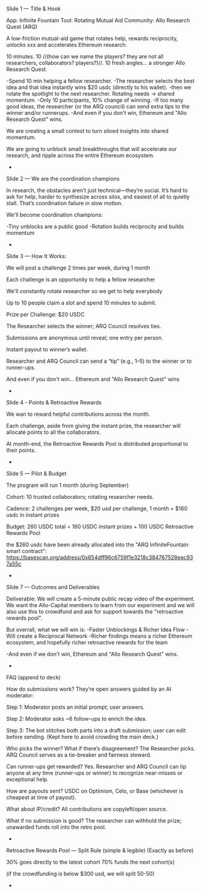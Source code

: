 

Slide 1 — Title & Hook

App: Infinite Fountain 
Tool: Rotating Mutual Aid 
Community: Allo Research Quest (ARQ)

A low-friction mutual-aid game that rotates help, rewards reciprocity, unlocks xxx and accelerates Ethereum research.

10 minutes. 10 //(how can we name the players? they are not all researchers, collaborators? players?)//. 10 fresh angles... a stronger Allo Research Quest.


-Spend 10 min helping a fellow researcher. 
-The researcher selects the best idea and that idea instantly wins $20 usdc (directly to his wallet). 
-then we rotate the spotlight to the next researcher. Rotating needs → shared momentum.
-Only 10 participants, 10% change of winning.
-If too many good ideas, the researcher (or the ARQ council) can send extra tips to the winner and/or runnerups.
-And even if you don’t win, Ethereum and "Allo Research Quest" wins.


We are creating a small contest to turn siloed insights into shared momentum.

We are going to unblock small breakthroughs that will accelerate our research, and ripple across the entire Ethereum ecosystem.

-




Slide 2 — We are the coordination champions

In research, the obstacles aren’t just technical—they’re social. It’s hard to ask for help, harder to synthesize across silos, and easiest of all to quietly stall. That’s coordination failure in slow motion.


We'll become coordination champions: 

-Tiny unblocks are a public good
-Rotation builds reciprocity and builds momentum



-


Slide 3 — How It Works:

We will post a challenge 2 times per week, during 1 month

Each challenge is an opportunity to help a fellow researcher

We'll constantly rotate researcher so we get to help everybody

Up to 10 people claim a slot and spend 10 minutes to submit.

Prize per Challenge: $20 USDC

The Researcher selects the winner; ARQ Council resolves ties.

Submissions are anonymous until reveal; one entry per person.

Instant payout to winner’s wallet. 

Researcher and ARQ Council can send a “tip” (e.g., $1–$5) to the winner or to runner-ups.

And even if you don't win... Ethereum and "Allo Research Quest" wins

-



Slide 4 - Points & Retroactive Rewards


We wan to reward helpful contributions across the month.

Each challenge, aside from giving the instant prize, the researcher will allocate points to all the collaborators.

At month-end, the Retroactive Rewards Pool is distributed proportional to their points.


-


Slide 5 — Pilot & Budget 

The program will run 1 month (during September)

Cohort: 10 trusted collaborators; rotating researcher needs.

Cadence: 2 challenges per week, $20 usd per challenge, 1 month = $160 usdc in instant prizes

Budget: 260 USDC total = 160 USDC instant prizes + 100 USDC Retroactive Rewards Pool 

the $260 usdc have been already allocated into the "ARQ InfiniteFountain smart contract": 
https://basescan.org/address/0x654dff96c6759f1e3218c384767528eec937a55c








-


Slide 7 — Outcomes and Deliverables


Deliverable: We will create a 5-minute public recap video of the experiment. We want the Allo-Capital members to learn from our experiment and we will also use this to crowdfund and ask for support towards the "retroactive rewards pool".

But overrall, what we will win is:
-Faster Unblockings & Richer Idea Flow
-Will create a Reciprocal Network
-Richer findings means a richer Ethereum ecosystem, and hopefully richer retroactive rewards for the team

-And even if we don't win, Ethereum and "Allo Research Quest" wins.


-




FAQ (append to deck)

How do submissions work?
They’re open answers guided by an AI moderator:

Step 1: Moderator posts an initial prompt; user answers.

Step 2: Moderator asks ~6 follow-ups to enrich the idea.

Step 3: The bot stitches both parts into a draft submission; user can edit before sending.
(Kept here to avoid crowding the main deck.)

Who picks the winner? What if there’s disagreement?
The Researcher picks. ARQ Council serves as a tie-breaker and fairness steward.

Can runner-ups get rewarded?
Yes. Researcher and ARQ Council can tip anyone at any time (runner-ups or winner) to recognize near-misses or exceptional help.


How are payouts sent?
USDC on Optimism, Celo, or Base (whichever is cheapest at time of payout).

What about IP/credit?
All contributions are copyleft/open source.

What if no submission is good?
The researcher can withhold the prize; unawarded funds roll into the retro pool.


-




Retroactive Rewards Pool — Split Rule (simple & legible)
(Exactly as before)

30% goes directly to the latest cohort
70% funds the next cohort(s)

(if the crowdfunding is below $300 usd, we will split 50-50)

-
